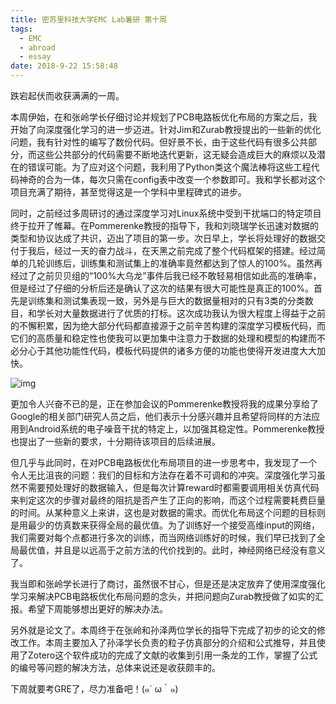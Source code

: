 ```yaml
---
title: 密苏里科技大学EMC Lab暑研 第十周
tags:
  - EMC
  - abroad
  - essay
date: 2018-9-22 15:58:48
---
```



跌宕起伏而收获满满的一周。

本周伊始，在和张岭学长仔细讨论并规划了PCB电路板优化布局的方案之后，我开始了向深度强化学习的进一步迈进。针对Jim和Zurab教授提出的一些新的优化问题，我有针对性的编写了数份代码。但好景不长，由于这些代码有很多公共部分，而这些公共部分的代码需要不断地迭代更新，这无疑会造成巨大的麻烦以及潜在的错误可能。为了应对这个问题，我利用了Python类这个魔法棒将这些工程代码神奇的合为一体，每次只需在config表中改变一个参数即可。我和学长都对这个项目充满了期待，甚至觉得这是一个学科中里程碑式的进步。

<!-- more -->

同时，之前经过多周研讨的通过深度学习对Linux系统中受到干扰端口的特定项目终于拉开了帷幕。在Pommerenke教授的指导下，我和刘晓瑞学长迅速对数据的类型和协议达成了共识，迈出了项目的第一步。次日早上，学长将处理好的数据交付于我后，经过一天的奋力战斗，在天黑之前完成了整个代码框架的搭建。经过简单的几轮训练后，训练集和测试集上的准确率竟然都达到了惊人的100%。虽然再经过了之前贝贝组的“100%大乌龙”事件后我已经不敢轻易相信如此高的准确率，但是经过了仔细的分析后还是确认了这次的结果有很大可能性是真正的100%。首先是训练集和测试集表现一致，另外是与巨大的数据量相对的只有3类的分类数目，和学长对大量数据进行了优质的打标。这次成功我认为很大程度上得益于之前的不懈积累，因为绝大部分代码都直接源于之前辛苦构建的深度学习模板代码，而它们的高质量和稳定性也使我可以更加集中注意力于数据的处理和模型的构建而不必分心于其他功能性代码，模板代码提供的诸多方便的功能也使得开发进度大大加快。

![img](006tNbRwly1fwqax86xqej30e612mjtm.jpg)

更加令人兴奋不已的是，正在参加会议的Pommerenke教授将我的成果分享给了Google的相关部门研究人员之后，他们表示十分感兴趣并且希望将同样的方法应用到Android系统的电子噪音干扰的特定上，以加强其稳定性。Pommerenke教授也提出了一些新的要求，十分期待该项目的后续进展。

但几乎与此同时，在对PCB电路板优化布局项目的进一步思考中，我发现了一个令人无比沮丧的问题：我们的目标和方法存在着不可调和的冲突。深度强化学习虽然不需要预处理好的数据输入，但是每次计算reward时都需要调用相关仿真代码来判定这次的步骤对最终的阻抗是否产生了正向的影响，而这个过程需要耗费巨量的时间。从某种意义上来讲，这也是对数据的需求。而优化布局这个问题的目标则是用最少的仿真数来获得全局的最优值。为了训练好一个接受高维input的网络，我们需要对每个点都进行多次的训练，而当网络训练好的时候，我们早已找到了全局最优值，并且是以远高于之前方法的代价找到的。此时，神经网络已经没有意义了。

我当即和张岭学长进行了商讨，虽然很不甘心，但是还是决定放弃了使用深度强化学习来解决PCB电路板优化布局问题的念头，并把问题向Zurab教授做了如实的汇报。希望下周能够想出更好的解决办法。

另外就是论文了。本周终于在张岭和孙泽两位学长的指导下完成了初步的论文的修改工作。本周主要加入了孙泽学长负责的粒子仿真部分的介绍和公式推导，并且使用了Zotero这个软件成功的完成了文献的收集到引用一条龙的工作，掌握了公式的编号等问题的解决方法，总体来说还是收获颇丰的。

下周就要考GRE了，尽力准备吧！(๑´ ω｀๑)  